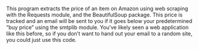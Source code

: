 This program extracts the price of an item on Amazon using web scraping with the Requests module, and the BeautifulSoup package. This price is tracked and an email will be sent to you if it goes below your predetermined “buy price” using the smtplib module. You’ve likely seen a web application like this before, so if you don’t want to hand out your email to a random site, you could just use this code.
